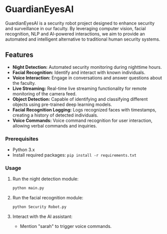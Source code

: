 # GuardianEyesAI

GuardianEyesAI is a security robot project designed to enhance security and surveillance in our faculty. By leveraging computer vision, facial recognition, NLP and AI-powered interactions, we aim to provide an automated and intelligent alternative to traditional human security systems.



## Features
- **Night Detection:** Automated security monitoring during nighttime hours.
- **Facial Recognition:** Identify and interact with known individuals.
- **Voice Interaction:** Engage in conversations and answer questions about the faculty.
- **Live Streaming:** Real-time live streaming functionality for remote monitoring of the camera feed.
- **Object Detection:** Capable of identifying and classifying different objects using pre-trained deep learning models.
- **Facial Recognition Logging:** Logs recognized faces with timestamps, creating a history of detected individuals.
- **Voice Commands:** Voice command recognition for user interaction, allowing verbal commands and inquiries.


### Prerequisites

- Python 3.x
- Install required packages: `pip install -r requirements.txt`

### Usage

1. Run the night detection module:
    ```bash
    python main.py
    ```

2. Run the facial recognition module:
    ```bash
    python Security Robot.py
    ```

3. Interact with the AI assistant:
    - Mention "sarah" to trigger voice commands.





